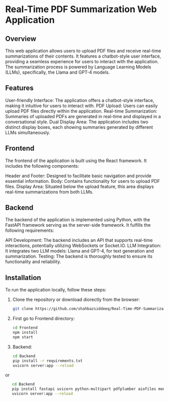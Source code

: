 # Real-Time PDF Summarization Web Application

## Overview
This web application allows users to upload PDF files and receive real-time summarizations of their contents. It features a chatbot-style user interface, providing a seamless experience for users to interact with the application. The summarization process is powered by Language Learning Models (LLMs), specifically, the Llama and GPT-4 models.

## Features
User-friendly Interface: The application offers a chatbot-style interface, making it intuitive for users to interact with.
PDF Upload: Users can easily upload PDF files directly within the application.
Real-time Summarization: Summaries of uploaded PDFs are generated in real-time and displayed in a conversational style.
Dual Display Area: The application includes two distinct display boxes, each showing summaries generated by different LLMs simultaneously.
## Frontend
The frontend of the application is built using the React framework. It includes the following components:

Header and Footer: Designed to facilitate basic navigation and provide essential information.
Body: Contains functionality for users to upload PDF files.
Display Area: Situated below the upload feature, this area displays real-time summarizations from both LLMs.
## Backend
The backend of the application is implemented using Python, with the FastAPI framework serving as the server-side framework. It fulfills the following requirements:

API Development: The backend includes an API that supports real-time interactions, potentially utilizing WebSockets or Socket.IO.
LLM Integration: It integrates two LLM models: Llama and GPT-4, for text generation and summarization.
Testing: The backend is thoroughly tested to ensure its functionality and reliability.

## Installation
To run the application locally, follow these steps:
1. Clone the repository or download diorectly from the browser:
   ```bash
   git clone https://github.com/shahbazsiddeeq/Real-Time-PDF-Summarization.git

2. First go to Frontend directory:
    ```bash
    cd Frontend
    npm install
    npm start

3. Backend:
    ```bash
    cd Backend
    pip install -r requirements.txt
    uvicorn server:app --reload
or 
   ```bash
      cd Backend
      pip install fastapi uvicorn python-multipart pdfplumber aiofiles monsterapi
      uvicorn server:app --reload
